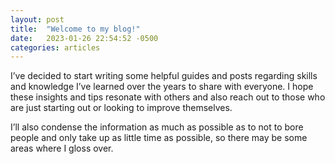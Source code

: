 ```yaml
---
layout: post
title:  "Welcome to my blog!"
date:   2023-01-26 22:54:52 -0500
categories: articles
---
```

I’ve decided to start writing some helpful guides and posts regarding skills and knowledge I’ve learned over the years to share with everyone. I hope these insights and tips resonate with others and also reach out to those who are just starting out or looking to improve themselves.

I’ll also condense the information as much as possible as to not to bore people and only take up as little time as possible, so there may be some areas where I gloss over.